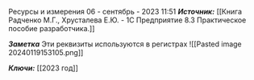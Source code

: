 
Ресурсы и измерения
 06 - сентябрь - 2023  11:51 
***Источник:*** [[Книга Радченко М.Г., Хрусталева Е.Ю. - 1С Предприятие 8.3 Практическое пособие разработчика.]]

***Заметка*** 
	Эти реквизиты используются в регистрах
	![[Pasted image 20240119153105.png]]

***Ключи:*** [[2023 год]]